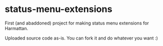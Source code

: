 status-menu-extensions
======================

First (and abaddoned) project for making status menu extensions for Harmattan.

Uploaded source code as-is. You can fork it and do whatever you want :)
